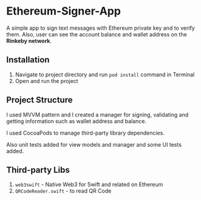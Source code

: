 # Ethereum-Signer-App
A simple app to sign text messages with Ethereum private key and to verify them. 
Also, user can see the account balance and wallet address on the **Rinkeby network**.

## Installation
1. Navigate to project directory and run `pod install` command in Terminal
2. Open and run the project

## Project Structure 
I used MVVM pattern and I created a manager for signing, validating and getting information such as wallet address and balance. 

I used CocoaPods to manage third-party library dependencies.

Also unit tests added for view models and manager and some UI tests added.


## Third-party Libs

1. `web3swift` - Native Web3 for Swift and related on Ethereum 
2. `QRCodeReader.swift` - to read QR Code
